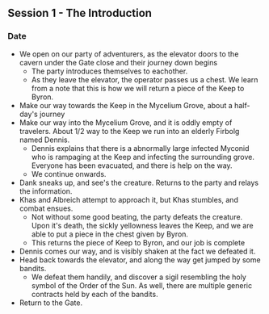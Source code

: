 ## Session 1 - The Introduction

### Date

- We open on our party of adventurers, as the elevator doors to the cavern under the Gate close and their journey down begins
	- The party introduces themselves to eachother.
	- As they leave the elevator, the operator passes us a chest. We learn from a note that this is how we will return a piece of the Keep to Byron.
- Make our way towards the Keep in the Mycelium Grove, about a half-day's journey
- Make our way into the Mycelium Grove, and it is oddly empty of travelers. About 1/2 way to the Keep we run into an elderly Firbolg named Dennis.
	- Dennis explains that there is a abnormally large infected Myconid who is rampaging at the Keep and infecting the surrounding grove. Everyone has been evacuated, and there is help on the way.
	- We continue onwards.
- Dank sneaks up, and see's the creature. Returns to the party and relays the information.
- Khas and Albreich attempt to approach it, but Khas stumbles, and combat ensues.
	- Not without some good beating, the party defeats the creature. Upon it's death, the sickly yellowness leaves the Keep, and we are able to put a piece in the chest given by Byron. 
	- This returns the piece of Keep to Byron, and our job is complete
- Dennis comes our way, and is visibly shaken at the fact we defeated it.
- Head back towards the elevator, and along the way get jumped by some bandits. 
	- We defeat them handily, and discover a sigil resembling the holy symbol of the Order of the Sun. As well, there are multiple generic contracts held by each of the bandits.
- Return to the Gate.